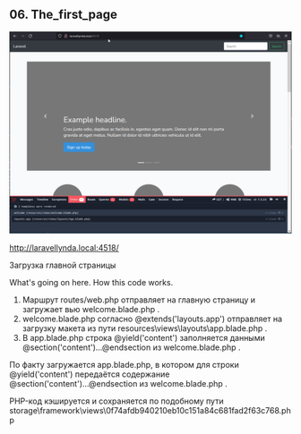 ## 06. The_first_page

<img src="./img/06.png" alt="drawing" width="800"/>

http://laravellynda.local:4518/

Загрузка главной страницы

What's going on here. How this code works.

1. Маршрут routes/web.php отправляет на главную страницу и загружает вью welcome.blade.php .
2. welcome.blade.php согласно @extends('layouts.app') отправляет на загрузку макета из пути resources\views\layouts\app.blade.php .
3. В app.blade.php строка @yield('content') заполняется данными @section('content')...@endsection из welcome.blade.php .

По факту загружается app.blade.php, в котором для строки @yield('content') передаётся содержание @section('content')...@endsection из welcome.blade.php .

PHP-код кэшируется и сохраняется по подобному пути   storage\framework\views\0f74afdb940210eb10c151a84c681fad2f63c768.php